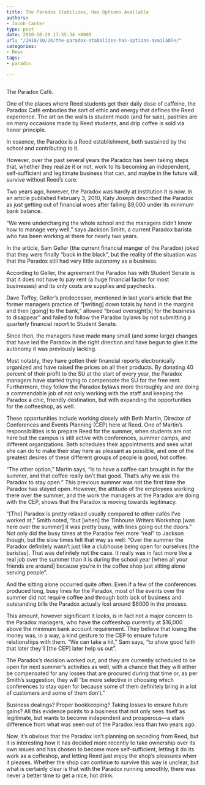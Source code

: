 ```yaml
---
title: The Paradox Stabilizes, Has Options Available
authors:
- Jacob Canter
type: post
date: 2010-10-28 17:55:34 +0000
url: "/2010/10/28/the-paradox-stabalizes-has-options-available/"
categories:
- News
tags:
- paradox

---
```

<div id="attachment_416" style="width: 226px" class="wp-caption alignleft">
  <a href="https://i1.wp.com/www.reedquest.org/wp-content/uploads/2010/10/paradoxx.jpg"><img class="size-full wp-image-416" title="paradoxx" src="https://i1.wp.com/www.reedquest.org/wp-content/uploads/2010/10/paradoxx.jpg?resize=216%2C122" alt="" data-recalc-dims="1" /></a>
  
  <p class="wp-caption-text">
    The Paradox Café.
  </p>
</div>

One of the places where Reed students get their daily dose of caffeine, the Paradox Café embodies the sort of ethic and energy that defines the Reed experience. The art on the walls is student made (and for sale), pastries are on many occasions made by Reed students, and drip coffee is sold via honor principle.

In essence, the Paradox is a Reed establishment, both sustained by the school and contributing to it.

However, over the past several years the Paradox has been taking steps that, whether they realize it or not, work to its becoming an independent, self-sufficient and legitimate business that can, and maybe in the future will, survive without Reed’s care.

Two years ago, however, the Paradox was hardly at institution it is now. In an article published February 3, 2010, Katy Joseph described the Paradox as just getting out of financial woes after falling $9,000 under its minimum bank balance.

“We were undercharging the whole school and the managers didn’t know how to manage very well,” says Jackson Smith, a current Paradox barista who has been working at there for nearly two years.

In the article, Sam Geller (the current financial manger of the Paradox) joked that they were finally “back in the black”, but the reality of the situation was that the Paradox still had very little autonomy as a business.

According to Geller, the agreement the Paradox has with Student Senate is that it does not have to pay rent (a huge financial factor for most businesses) and its only costs are supplies and paychecks.

Dave Toffey, Geller’s predecessor, mentioned in last year’s article that the former managers practice of “[writing] down totals by hand in the margins and then [going] to the bank,” allowed “broad oversight[s] for the business to disappear” and failed to follow the Paradox bylaws by not submitting a quarterly financial report to Student Senate.

Since then, the managers have made many small (and some large) changes that have led the Paradox in the right direction and have begun to give it the autonomy it was previously lacking.

Most notably, they have gotten their financial reports electronically organized and have raised the prices on all their products. By donating 40 percent of their profit to the SU at the start of every year, the Paradox managers have started trying to compensate the SU for the free rent. Furthermore, they follow the Paradox bylaws more thoroughly and are doing a commendable job of not only working with the staff and keeping the Paradox a chic, friendly destination, but with expanding the opportunities for the coffeeshop, as well.

These opportunities include working closely with Beth Martin, Director of Conferences and Events Planning (CEP) here at Reed. One of Martin’s responsibilities is to prepare Reed for the summer, when students are not here but the campus is still active with conferences, summer camps, and different organizations. Beth schedules their appointments and sees what she can do to make their stay here as pleasant as possible, and one of the greatest desires of these different groups of people is good, hot coffee.

“The other option,” Martin says, “is to have a coffee cart brought in for the summer, and that coffee really isn’t that good. That’s why we ask the Paradox to stay open.” This previous summer was not the first time the Paradox has stayed open. However, the attitude of the employees working there over the summer, and the work the managers at the Paradox are doing with the CEP, shows that the Paradox is moving towards legitimacy.

“[The] Paradox is pretty relaxed usually compared to other cafés I’ve worked at,” Smith noted, “but [when] the Tinhouse Writers Workshop [was here over the summer] it was pretty busy, with lines going out the doors.” Not only did the busy times at the Paradox feel more “real” to Jackson though, but the slow times felt that way as well: “Over the summer the Paradox definitely wasn’t just like a clubhouse being open for ourselves [the baristas]. That was definitely not the case. It really was in fact more like a real job over the summer than it is during the school year [when all your friends are around] because you’re in the coffee shop just sitting alone serving people”.

And the sitting alone occurred quite often. Even if a few of the conferences produced long, busy lines for the Paradox, most of the events over the summer did not require coffee and through both lack of business and outstanding bills the Paradox actually lost around $6000 in the process.

This amount, however significant it looks, is in fact not a major concern to the Paradox managers, who have the coffeeshop currently at $16,000 above the minimum bank account requirement. They believe that losing the money was, in a way, a kind gesture to the CEP to ensure future relationships with them. “We can take a hit,” Sam says, “to show good faith that later they’ll [the CEP] later help us out”.

The Paradox’s decision worked out, and they are currently scheduled to be open for next summer’s activities as well, with a chance that they will either be compensated for any losses that are procured during that time or, as per Smith’s suggestion, they will “be more selective in choosing which conferences to stay open for because some of them definitely bring in a lot of customers and some of them don’t.”

Business dealings? Proper bookkeeping? Taking losses to ensure future gains? All this evidence points to a business that not only sees itself as legitimate, but wants to become independent and prosperous—a stark difference from what was seen out of the Paradox less than two years ago.

Now, it’s obvious that the Paradox isn’t planning on seceding from Reed, but it is interesting how it has decided more recently to take ownership over its own issues and has chosen to become more self-sufficient, letting it do its work as a coffeshop, and letting Reed just enjoy the shop’s pleasures when it pleases. Whether the shop can continue to survive this way is unclear, but what is certainly clear is that with the Paradox running smoothly, there was never a better time to get a nice, hot drink.